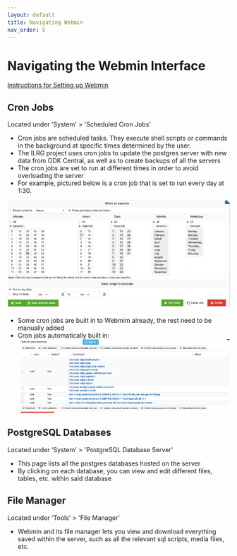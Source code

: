 ```yaml
---
layout: default
title: Navigating Webmin
nav_order: 5
---
```

# Navigating the Webmin Interface

[Instructions for Setting up Webmin](Server/Webmin_Setup.html)

## Cron Jobs
Located under 'System' > 'Scheduled Cron Jobs'
- Cron jobs are scheduled tasks. They execute shell scripts or commands in the background at specific times determined by the user.
- The ILRG project uses cron jobs to update the postgres server with new data from ODK Central, as well as to create backups of all the servers
- The cron jobs are set to run at different times in order to avoid overloading the server
- For example, pictured below is a cron job that is set to run every day at 1:30.

![WebminGeneralOne](General_Assets/WebminGeneralOne.png)
- Some cron jobs are built in to Webmim already, the rest need to be manually added
- Cron jobs automatically built in:
![WebminGeneralTwo](General_Assets/WebminGeneralTwo.png)

## PostgreSQL Databases
Located under 'System' > 'PostgreSQL Database Server'
- This page lists all the postgres databases hosted on the server
- By clicking on each database, you can view and edit different files, tables, etc. within said database

## File Manager
Located under 'Tools' > 'File Manager'
- Webmin and its file manager lets you view and download everything saved within the server, such as all the relevant sql scripts, media files, etc. 
